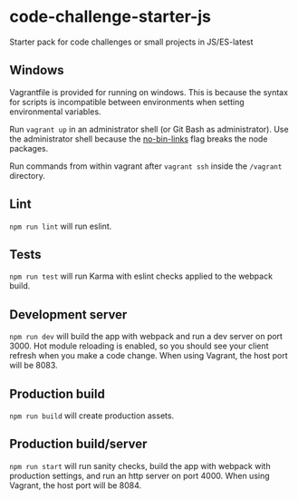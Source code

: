 # code-challenge-starter-js
Starter pack for code challenges or small projects in JS/ES-latest

## Windows
Vagrantfile is provided for running on windows. This is because the syntax for
scripts is incompatible between environments when setting environmental variables.

Run `vagrant up` in an administrator shell (or Git Bash as administrator).
Use the administrator shell because the [no-bin-links](https://github.com/npm/npm/issues/9901)
flag breaks the node packages.

Run commands from within vagrant after `vagrant ssh` inside the `/vagrant` directory.

## Lint
`npm run lint` will run eslint.

## Tests
`npm run test` will run Karma with eslint checks applied to the webpack build.

## Development server
`npm run dev` will build the app with webpack and run a dev server on port 3000.
Hot module reloading is enabled, so you should see your client refresh when you
make a code change.
When using Vagrant, the host port will be 8083.

## Production build
`npm run build` will create production assets.

## Production build/server
`npm run start` will run sanity checks, build the app with webpack with
production settings, and run an http server on port 4000.
When using Vagrant, the host port will be 8084.
